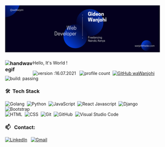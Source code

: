 ![Banner Image](Banner.png?raw=true "Title")

### <img alt="handwavegif" src="https://media.giphy.com/media/l0IycTYBz94kaXNTy/giphy.gif" width='90' align="left"/>
 
Hello, It's World !
\
\
![version :16.07.2021](https://img.shields.io/badge/version-13.04.2021-informational) &nbsp;
![profile count](https://komarev.com/ghpvc/?username=AbhishekSinghDhadwal&color=red)&nbsp;
[![GitHub waWanjohi](https://img.shields.io/github/followers/waWanjohi?label=follow&style=social)](https://github.com/waWanjohi)&nbsp;
![build: passing](https://img.shields.io/badge/build-passing-success)


<!-- ### 👨🏻‍💻 &nbsp; I'm Fullstack Developer -->


### 🛠 &nbsp;Tech Stack

![Golang](https://img.shields.io/badge/-Go-05122A?style=flat&logo=go)&nbsp;
![Python](https://img.shields.io/badge/-Python-05122A?style=flat&logo=python)&nbsp;
![JavaScript](https://img.shields.io/badge/-JavaScript-05122A?style=flat&logo=javascript)&nbsp;
![React Javascript](https://img.shields.io/badge/-React-05122A?style=flat&logo=React&JavaScript)&nbsp;
![Django](https://img.shields.io/badge/-Django-05122A?style=flat&logo=django&logoColor=092E20)&nbsp;
![Bootstrap](https://img.shields.io/badge/-Bootstrap-05122A?style=flat&logo=bootstrap&logoColor=563D7C)\
![HTML](https://img.shields.io/badge/-HTML-05122A?style=flat&logo=HTML5)&nbsp;
![CSS](https://img.shields.io/badge/-CSS-05122A?style=flat&logo=CSS3&logoColor=1572B6)&nbsp;
![Git](https://img.shields.io/badge/-Git-05122A?style=flat&logo=git)&nbsp;
![GitHub](https://img.shields.io/badge/-GitHub-05122A?style=flat&logo=github)&nbsp;
![Visual Studio Code](https://img.shields.io/badge/-Visual%20Studio%20Code-05122A?style=flat&logo=visual-studio-code&logoColor=007ACC)&nbsp;


### 📫 &nbsp; Contact:


<a href="https://ke.linkedin.com/in/gideon-wanjohi-11b364157" target="_blank"><img alt="LinkedIn" src="https://img.shields.io/badge/linkedin%20-%230077B5.svg?&style=flat&logo=linkedin&logoColor=white"/></a> &nbsp;
<a href="mailto:gideonwanjohi1@gmail.com"><img alt="Gmail" src="https://img.shields.io/badge/Gmail-D14836?style=flat&logo=gmail&logoColor=white" /></a> &nbsp;


<!-- ![My GitHub stats](https://github-readme-stats.vercel.app/api?username=waWanjohi&show_icons=true&theme=dark)&nbsp; -->
<!-- [![Top Langs](https://github-readme-stats.vercel.app/api/top-langs/?username=waWanjohi&layout=compact)](https://github.com/waWanjohi/github-readme-stats) -->
